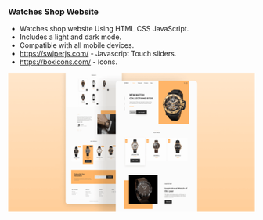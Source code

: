 ### Watches Shop Website

- Watches shop website Using HTML CSS JavaScript.
- Includes a light and dark mode.
- Compatible with all mobile devices.
- https://swiperjs.com/ - Javascript Touch sliders.
- https://boxicons.com/ - Icons.

![preview img](/preview.png)
